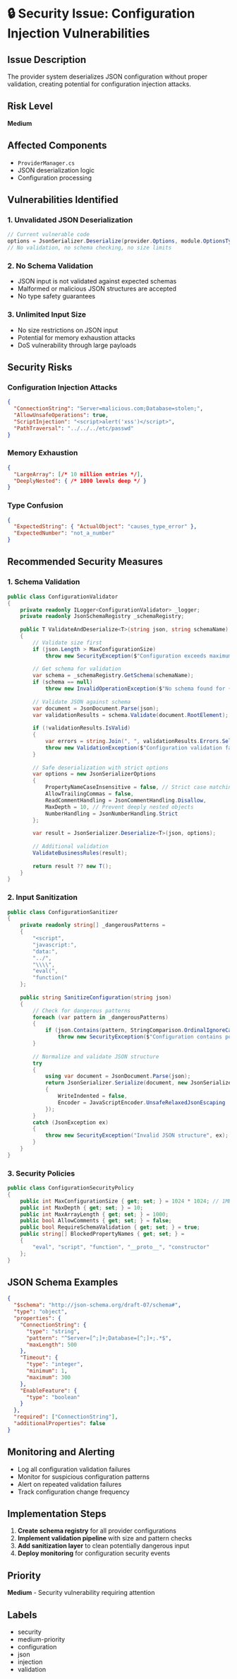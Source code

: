 # 🔒 Security Issue: Configuration Injection Vulnerabilities

## Issue Description

The provider system deserializes JSON configuration without proper validation, creating potential for configuration injection attacks.

## Risk Level
**Medium**

## Affected Components
- `ProviderManager.cs`
- JSON deserialization logic
- Configuration processing

## Vulnerabilities Identified

### 1. Unvalidated JSON Deserialization
```csharp
// Current vulnerable code
options = JsonSerializer.Deserialize(provider.Options, module.OptionsType);
// No validation, no schema checking, no size limits
```

### 2. No Schema Validation
- JSON input is not validated against expected schemas
- Malformed or malicious JSON structures are accepted
- No type safety guarantees

### 3. Unlimited Input Size
- No size restrictions on JSON input
- Potential for memory exhaustion attacks
- DoS vulnerability through large payloads

## Security Risks

### Configuration Injection Attacks
```json
{
  "ConnectionString": "Server=malicious.com;Database=stolen;",
  "AllowUnsafeOperations": true,
  "ScriptInjection": "<script>alert('xss')</script>",
  "PathTraversal": "../../../etc/passwd"
}
```

### Memory Exhaustion
```json
{
  "LargeArray": [/* 10 million entries */],
  "DeeplyNested": { /* 1000 levels deep */ }
}
```

### Type Confusion
```json
{
  "ExpectedString": { "ActualObject": "causes_type_error" },
  "ExpectedNumber": "not_a_number"
}
```

## Recommended Security Measures

### 1. Schema Validation
```csharp
public class ConfigurationValidator
{
    private readonly ILogger<ConfigurationValidator> _logger;
    private readonly JsonSchemaRegistry _schemaRegistry;
    
    public T ValidateAndDeserialize<T>(string json, string schemaName) where T : new()
    {
        // Validate size first
        if (json.Length > MaxConfigurationSize)
            throw new SecurityException($"Configuration exceeds maximum size of {MaxConfigurationSize} characters");
        
        // Get schema for validation
        var schema = _schemaRegistry.GetSchema(schemaName);
        if (schema == null)
            throw new InvalidOperationException($"No schema found for {schemaName}");
        
        // Validate JSON against schema
        var document = JsonDocument.Parse(json);
        var validationResults = schema.Validate(document.RootElement);
        
        if (!validationResults.IsValid)
        {
            var errors = string.Join(", ", validationResults.Errors.Select(e => e.Message));
            throw new ValidationException($"Configuration validation failed: {errors}");
        }
        
        // Safe deserialization with strict options
        var options = new JsonSerializerOptions
        {
            PropertyNameCaseInsensitive = false, // Strict case matching
            AllowTrailingCommas = false,
            ReadCommentHandling = JsonCommentHandling.Disallow,
            MaxDepth = 10, // Prevent deeply nested objects
            NumberHandling = JsonNumberHandling.Strict
        };
        
        var result = JsonSerializer.Deserialize<T>(json, options);
        
        // Additional validation
        ValidateBusinessRules(result);
        
        return result ?? new T();
    }
}
```

### 2. Input Sanitization
```csharp
public class ConfigurationSanitizer
{
    private readonly string[] _dangerousPatterns = 
    {
        "<script",
        "javascript:",
        "data:",
        "../",
        "\\\\",
        "eval(",
        "function("
    };
    
    public string SanitizeConfiguration(string json)
    {
        // Check for dangerous patterns
        foreach (var pattern in _dangerousPatterns)
        {
            if (json.Contains(pattern, StringComparison.OrdinalIgnoreCase))
                throw new SecurityException($"Configuration contains potentially dangerous pattern: {pattern}");
        }
        
        // Normalize and validate JSON structure
        try
        {
            using var document = JsonDocument.Parse(json);
            return JsonSerializer.Serialize(document, new JsonSerializerOptions 
            { 
                WriteIndented = false,
                Encoder = JavaScriptEncoder.UnsafeRelaxedJsonEscaping
            });
        }
        catch (JsonException ex)
        {
            throw new SecurityException("Invalid JSON structure", ex);
        }
    }
}
```

### 3. Security Policies
```csharp
public class ConfigurationSecurityPolicy
{
    public int MaxConfigurationSize { get; set; } = 1024 * 1024; // 1MB
    public int MaxDepth { get; set; } = 10;
    public int MaxArrayLength { get; set; } = 1000;
    public bool AllowComments { get; set; } = false;
    public bool RequireSchemaValidation { get; set; } = true;
    public string[] BlockedPropertyNames { get; set; } = 
    {
        "eval", "script", "function", "__proto__", "constructor"
    };
}
```

## JSON Schema Examples
```json
{
  "$schema": "http://json-schema.org/draft-07/schema#",
  "type": "object",
  "properties": {
    "ConnectionString": {
      "type": "string",
      "pattern": "^Server=[^;]+;Database=[^;]+;.*$",
      "maxLength": 500
    },
    "Timeout": {
      "type": "integer",
      "minimum": 1,
      "maximum": 300
    },
    "EnableFeature": {
      "type": "boolean"
    }
  },
  "required": ["ConnectionString"],
  "additionalProperties": false
}
```

## Monitoring and Alerting
- Log all configuration validation failures
- Monitor for suspicious configuration patterns
- Alert on repeated validation failures
- Track configuration change frequency

## Implementation Steps
1. **Create schema registry** for all provider configurations
2. **Implement validation pipeline** with size and pattern checks
3. **Add sanitization layer** to clean potentially dangerous input
4. **Deploy monitoring** for configuration security events

## Priority
**Medium** - Security vulnerability requiring attention

## Labels
- security
- medium-priority
- configuration
- json
- injection
- validation
